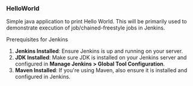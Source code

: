 ### HelloWorld
Simple java application to print Hello World. This will be primarily used to demonstrate execution of job/chained-freestyle jobs in Jenkins.

Prerequisites for Jenkins

1. **Jenkins Installed**: Ensure Jenkins is up and running on your server.
2. **JDK Installed**: Make sure JDK is installed on your Jenkins server and configured in **Manage Jenkins > Global Tool Configuration**.
3. **Maven Installed**: If you're using Maven, also ensure it is installed and configured in Jenkins.
